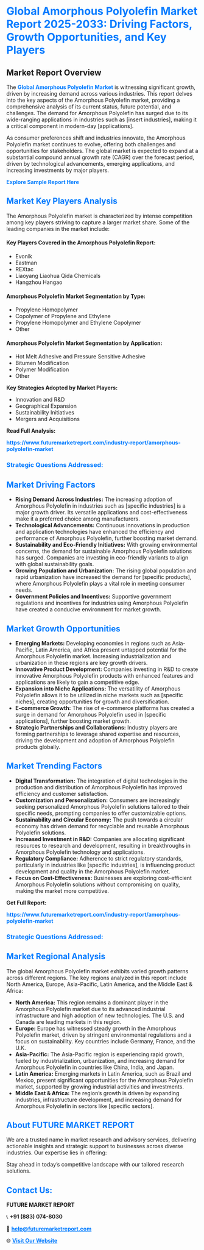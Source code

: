 <h1 style="color: #007BFF;">Global Amorphous Polyolefin Market Report 2025-2033: Driving Factors, Growth Opportunities, and Key Players</h1>

<section id="overview">
<h2>Market Report Overview</h2>
<p>The <a href="https://www.futuremarketreport.com/industry-report/amorphous-polyolefin-market" style="color: #007BFF; text-decoration: none;"><strong>Global Amorphous Polyolefin Market</strong></a> is witnessing significant growth, driven by increasing demand across various industries. This report delves into the key aspects of the Amorphous Polyolefin market, providing a comprehensive analysis of its current status, future potential, and challenges. The demand for Amorphous Polyolefin has surged due to its wide-ranging applications in industries such as [insert industries], making it a critical component in modern-day [applications].</p>
<p>As consumer preferences shift and industries innovate, the Amorphous Polyolefin market continues to evolve, offering both challenges and opportunities for stakeholders. The global market is expected to expand at a substantial compound annual growth rate (CAGR) over the forecast period, driven by technological advancements, emerging applications, and increasing investments by major players.</p>
</section>

<section id="overview">
<p><a href="https://www.futuremarketreport.com/request-sample/reportId=103213" style="color: #007BFF; text-decoration: none;"><strong>Explore Sample Report Here</strong></a></p>
</section>

<section id="key-players">
<h2 style="color: #007BFF;">Market Key Players Analysis</h2>
<p>The Amorphous Polyolefin market is characterized by intense competition among key players striving to capture a larger market share. Some of the leading companies in the market include:</p>
<h4>Key Players Covered in the Amorphous Polyolefin Report:</h4>
<ul><li>Evonik</li><li>Eastman</li><li>REXtac</li><li>Liaoyang Liaohua Qida Chemicals</li><li>Hangzhou Hangao</li></ul>
<h4>Amorphous Polyolefin Market Segmentation by Type:</h4>
<ul><li>Propylene Homopolymer</li><li>Copolymer of Propylene and Ethylene</li><li>Propylene Homopolymer and Ethylene Copolymer</li><li>Other</li></ul>

<h4>Amorphous Polyolefin Market Segmentation by Application:</h4>
<ul><li>Hot Melt Adhesive and Pressure Sensitive Adhesive</li><li>Bitumen Modification</li><li>Polymer Modification</li><li>Other</li></ul>
<p><strong>Key Strategies Adopted by Market Players:</strong></p>
<ul>
<li>Innovation and R&D</li>
<li>Geographical Expansion</li>
<li>Sustainability Initiatives</li>
<li>Mergers and Acquisitions</li>
</ul>
</section>

<section>
<p><strong>Read Full Analysis: </strong></p><a href="https://www.futuremarketreport.com/industry-report/amorphous-polyolefin-market" style="color: #007BFF; text-decoration: none;"><strong>https://www.futuremarketreport.com/industry-report/amorphous-polyolefin-market</strong></a>
<h3 style="color: #007BFF;">Strategic Questions Addressed:</h3>
</section>

<section id="driving-factors">
<h2 style="color: #007BFF;">Market Driving Factors</h2>
<ul>
<li><strong>Rising Demand Across Industries:</strong> The increasing adoption of Amorphous Polyolefin in industries such as [specific industries] is a major growth driver. Its versatile applications and cost-effectiveness make it a preferred choice among manufacturers.</li>
<li><strong>Technological Advancements:</strong> Continuous innovations in production and application technologies have enhanced the efficiency and performance of Amorphous Polyolefin, further boosting market demand.</li>
<li><strong>Sustainability and Eco-Friendly Initiatives:</strong> With growing environmental concerns, the demand for sustainable Amorphous Polyolefin solutions has surged. Companies are investing in eco-friendly variants to align with global sustainability goals.</li>
<li><strong>Growing Population and Urbanization:</strong> The rising global population and rapid urbanization have increased the demand for [specific products], where Amorphous Polyolefin plays a vital role in meeting consumer needs.</li>
<li><strong>Government Policies and Incentives:</strong> Supportive government regulations and incentives for industries using Amorphous Polyolefin have created a conducive environment for market growth.</li>
</ul>
</section>

<section id="growth-opportunities">
<h2 style="color: #007BFF;">Market Growth Opportunities</h2>
<ul>
<li><strong>Emerging Markets:</strong> Developing economies in regions such as Asia-Pacific, Latin America, and Africa present untapped potential for the Amorphous Polyolefin market. Increasing industrialization and urbanization in these regions are key growth drivers.</li>
<li><strong>Innovative Product Development:</strong> Companies investing in R&D to create innovative Amorphous Polyolefin products with enhanced features and applications are likely to gain a competitive edge.</li>
<li><strong>Expansion into Niche Applications:</strong> The versatility of Amorphous Polyolefin allows it to be utilized in niche markets such as [specific niches], creating opportunities for growth and diversification.</li>
<li><strong>E-commerce Growth:</strong> The rise of e-commerce platforms has created a surge in demand for Amorphous Polyolefin used in [specific applications], further boosting market growth.</li>
<li><strong>Strategic Partnerships and Collaborations:</strong> Industry players are forming partnerships to leverage shared expertise and resources, driving the development and adoption of Amorphous Polyolefin products globally.</li>
</ul>
</section>

<section id="trending-factors">
<h2 style="color: #007BFF;">Market Trending Factors</h2>
<ul>
<li><strong>Digital Transformation:</strong> The integration of digital technologies in the production and distribution of Amorphous Polyolefin has improved efficiency and customer satisfaction.</li>
<li><strong>Customization and Personalization:</strong> Consumers are increasingly seeking personalized Amorphous Polyolefin solutions tailored to their specific needs, prompting companies to offer customizable options.</li>
<li><strong>Sustainability and Circular Economy:</strong> The push towards a circular economy has driven demand for recyclable and reusable Amorphous Polyolefin solutions.</li>
<li><strong>Increased Investment in R&D:</strong> Companies are allocating significant resources to research and development, resulting in breakthroughs in Amorphous Polyolefin technology and applications.</li>
<li><strong>Regulatory Compliance:</strong> Adherence to strict regulatory standards, particularly in industries like [specific industries], is influencing product development and quality in the Amorphous Polyolefin market.</li>
<li><strong>Focus on Cost-Effectiveness:</strong> Businesses are exploring cost-efficient Amorphous Polyolefin solutions without compromising on quality, making the market more competitive.</li>
</ul>
</section>

<section>
<p><strong>Get Full Report: </strong></p><a href="https://www.futuremarketreport.com/industry-report/amorphous-polyolefin-market" style="color: #007BFF; text-decoration: none;"><strong>https://www.futuremarketreport.com/industry-report/amorphous-polyolefin-market</strong></a>
<h3 style="color: #007BFF;">Strategic Questions Addressed:</h3>
</section>


<section id="regional-analysis">
<h2 style="color: #007BFF;">Market Regional Analysis</h2>
<p>The global Amorphous Polyolefin market exhibits varied growth patterns across different regions. The key regions analyzed in this report include North America, Europe, Asia-Pacific, Latin America, and the Middle East & Africa:</p>
<ul>
<li><strong>North America:</strong> This region remains a dominant player in the Amorphous Polyolefin market due to its advanced industrial infrastructure and high adoption of new technologies. The U.S. and Canada are leading markets in this region.</li>
<li><strong>Europe:</strong> Europe has witnessed steady growth in the Amorphous Polyolefin market, driven by stringent environmental regulations and a focus on sustainability. Key countries include Germany, France, and the U.K.</li>
<li><strong>Asia-Pacific:</strong> The Asia-Pacific region is experiencing rapid growth, fueled by industrialization, urbanization, and increasing demand for Amorphous Polyolefin in countries like China, India, and Japan.</li>
<li><strong>Latin America:</strong> Emerging markets in Latin America, such as Brazil and Mexico, present significant opportunities for the Amorphous Polyolefin market, supported by growing industrial activities and investments.</li>
<li><strong>Middle East & Africa:</strong> The region’s growth is driven by expanding industries, infrastructure development, and increasing demand for Amorphous Polyolefin in sectors like [specific sectors].</li>
</ul>
</section>

<footer>
<h2 style="color: #007BFF;">About FUTURE MARKET REPORT</h2>
<p>We are a trusted name in market research and advisory services, delivering actionable insights and strategic support to businesses across diverse industries. Our expertise lies in offering:</p>

<p>Stay ahead in today’s competitive landscape with our tailored research solutions.</p>

<h2 style="color: #007BFF;">Contact Us:</h2>
<p><strong>FUTURE MARKET REPORT</strong></p>
<p>📞 <strong>+91 (883) 074-8030</strong></p>
<p>📧 <strong><a href="mailto:help@futuremarketreport.com" style="color: #007BFF;">help@futuremarketreport.com</a></strong></p>
<p>🌐 <strong><a href="https://www.futuremarketreport.com/" style="color: #007BFF;">Visit Our Website</a></strong></p>
</footer>